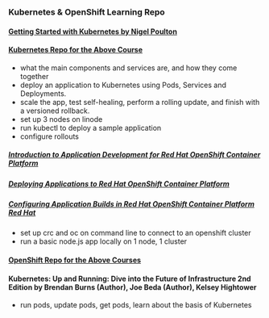 ### Kubernetes & OpenShift Learning Repo

#### [Getting Started with Kubernetes by Nigel Poulton](https://app.pluralsight.com/library/courses/kubernetes-getting-started)
#### [Kubernetes Repo for the Above Course](https://github.com/nigelpoulton/getting-started-k8s)
 - what the main components and services are, and how they come together
 - deploy an application to Kubernetes using Pods, Services and Deployments.
 - scale the app, test self-healing, perform a rolling update, and finish with a versioned rollback.
 - set up 3 nodes on linode
 - run kubectl to deploy a sample application
 - configure rollouts

##### [Introduction to Application Development for Red Hat OpenShift Container Platform](https://app.pluralsight.com/paths/skills/introduction-to-application-development-for-red-hat-openshift-container-platform)

##### [Deploying Applications to Red Hat OpenShift Container Platform](https://app.pluralsight.com/library/courses/deploy-applications-red-hat-openshift-container-platform)

##### [Configuring Application Builds in Red Hat OpenShift Container Platform Red Hat](https://app.pluralsight.com/library/courses/configure-application-builds-openshift)
 - set up crc and oc on command line to connect to an openshift cluster
 - run a basic node.js app locally on 1 node, 1 cluster

#### [OpenShift Repo for the Above Courses](https://github.com/redhattraining/do101-apps)

#### Kubernetes: Up and Running: Dive into the Future of Infrastructure 2nd Edition by Brendan Burns  (Author), Joe Beda (Author), Kelsey Hightower 
- run pods, update pods, get pods, learn about the basis of Kubernetes
